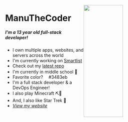<a href="#"><img src="https://github-readme-stats.vercel.app/api?username=ManuTheCoder&show_icons=true" style='margin:0;' width="50%" height="360" align="right"></a>
<h1>ManuTheCoder</h1>
<h5>I'm a 13 year old full-stack developer!</h5>
<!-- <a href="#" style='margin:0;'><img src="https://github-readme-stats.vercel.app/api/top-langs/?username=ManuTheCoder&layout=compact" style='margin:0;' width="390" height="190" align="center"></a> -->
<ul>
  <li>I own multiple apps, websites, and servers across the world</li>
  <li>I'm currently working on <a href="https://smartlist.ga">Smartlist</a></li>
  <li>Check out my <a href="https://github.com/ManuTheCoder/docjs">latest repo</a> <img src="https://github.githubassets.com/images/mona-whisper.gif" width="10px" align='middle'></li>
  <li>I'm currently in middle school 🏫</li>
  <li>Favorite color? <img src="https://via.placeholder.com/15/1589F0/3483eb?=+" width="10px"> #3483eb</li>
  <li>I'm a full stack developer & a DevOps Engineer!</li>
  <li>I also play Minecraft ⛏🧱 </li>
  <li>And, I also like Star Trek 🖖</li>
  <li><a href="https://manuthecoder.ml/"><i>View my website</i></a></li>
</ul>
<!-- <a href="https://smartlist.ga"><img src="https://i.ibb.co/PZr6Gdn/save-money-by-keeping-track-of-what-you-have-at-home-1.png" width="50%"></a> -->


